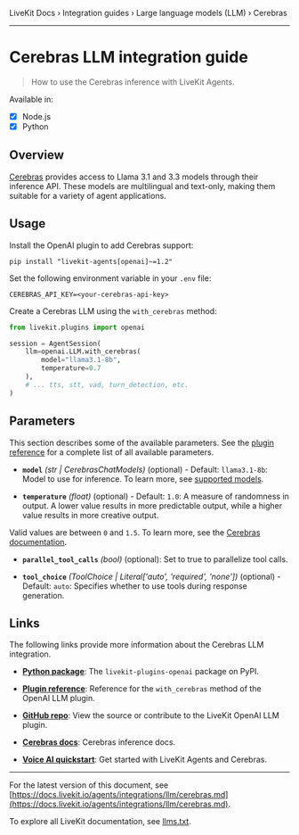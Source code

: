 LiveKit Docs › Integration guides › Large language models (LLM) › Cerebras

---

# Cerebras LLM integration guide

> How to use the Cerebras inference with LiveKit Agents.

Available in:
- [x] Node.js
- [x] Python

## Overview

[Cerebras](https://www.cerebras.net/) provides access to Llama 3.1 and 3.3 models through their inference API. These models are multilingual and text-only, making them suitable for a variety of agent applications.

## Usage

Install the OpenAI plugin to add Cerebras support:

```shell
pip install "livekit-agents[openai]~=1.2"

```

Set the following environment variable in your `.env` file:

```shell
CEREBRAS_API_KEY=<your-cerebras-api-key>

```

Create a Cerebras LLM using the `with_cerebras` method:

```python
from livekit.plugins import openai

session = AgentSession(
    llm=openai.LLM.with_cerebras(
        model="llama3.1-8b",
        temperature=0.7
    ),
    # ... tts, stt, vad, turn_detection, etc.
)

```

## Parameters

This section describes some of the available parameters. See the [plugin reference](https://docs.livekit.io/reference/python/v1/livekit/plugins/openai/index.html.md#livekit.plugins.openai.LLM.with_cerebras) for a complete list of all available parameters.

- **`model`** _(str | CerebrasChatModels)_ (optional) - Default: `llama3.1-8b`: Model to use for inference. To learn more, see [supported models](https://inference-docs.cerebras.ai/api-reference/chat-completions#param-model).

- **`temperature`** _(float)_ (optional) - Default: `1.0`: A measure of randomness in output. A lower value results in more predictable output, while a higher value results in more creative output.

Valid values are between `0` and `1.5`. To learn more, see the [Cerebras documentation](https://inference-docs.cerebras.ai/api-reference/chat-completions#param-temperature).

- **`parallel_tool_calls`** _(bool)_ (optional): Set to true to parallelize tool calls.

- **`tool_choice`** _(ToolChoice | Literal['auto', 'required', 'none'])_ (optional) - Default: `auto`: Specifies whether to use tools during response generation.

## Links

The following links provide more information about the Cerebras LLM integration.

- **[Python package](https://pypi.org/project/livekit-plugins-openai/)**: The `livekit-plugins-openai` package on PyPI.

- **[Plugin reference](https://docs.livekit.run/reference/python/v1/livekit/plugins/openai/index.html#livekit.plugins.openai.LLM.with_cerebras)**: Reference for the `with_cerebras` method of the OpenAI LLM plugin.

- **[GitHub repo](https://github.com/livekit/agents/tree/main/livekit-plugins/livekit-plugins-openai)**: View the source or contribute to the LiveKit OpenAI LLM plugin.

- **[Cerebras docs](https://inference-docs.cerebras.ai/)**: Cerebras inference docs.

- **[Voice AI quickstart](https://docs.livekit.io/agents/start/voice-ai.md)**: Get started with LiveKit Agents and Cerebras.

---


For the latest version of this document, see [https://docs.livekit.io/agents/integrations/llm/cerebras.md](https://docs.livekit.io/agents/integrations/llm/cerebras.md).

To explore all LiveKit documentation, see [llms.txt](https://docs.livekit.io/llms.txt).